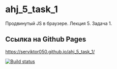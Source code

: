 # ahj_5_task_1
Продвинутый JS в браузере. Лекция 5. Задача 1.

## Ссылка на Github Pages
https://serviktor050.github.io/ahj_5_task_1/

[![Build status](https://ci.appveyor.com/api/projects/status/jkxrxswnpd0k9o6q?svg=true)](https://ci.appveyor.com/project/serviktor050/ahj-5-task-1)
